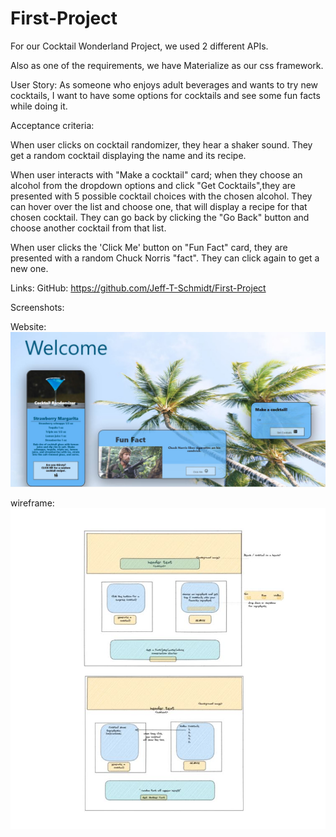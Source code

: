 # First-Project

For our Cocktail Wonderland Project, we used 2 different APIs.

Also as one of the requirements, we have Materialize as our css framework. 

User Story: 
As someone who enjoys adult beverages and wants to try new cocktails, I want to have some options for cocktails and see some fun facts while doing it. 

Acceptance criteria: 

When user clicks on cocktail randomizer, they hear a shaker sound. They get a random cocktail displaying the name and its recipe. 

When user interacts with "Make a cocktail" card; when they choose an alcohol from the dropdown options and click "Get Cocktails",they are presented with 5 possible cocktail choices with the chosen alcohol. They can hover over the list and choose one, that will display a recipe for that chosen cocktail. They can go back by clicking the "Go Back" button and choose another cocktail from that list. 

When user clicks the 'Click Me' button on "Fun Fact" card, they are presented with a random Chuck Norris "fact". They can click again to get a new one.  

Links: 
GitHub: https://github.com/Jeff-T-Schmidt/First-Project

Screenshots: 

Website: 
![Getting started](/assets/cocktailWonderland.JPG)



wireframe: 
![Getting started](/assets/wireframe.JPG)





